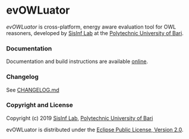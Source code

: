 # evOWLuator

*evOWLuator* is cross-platform, energy aware evaluation tool for OWL reasoners,
developed by [SisInf Lab][swot] at the [Polytechnic University of Bari][poliba].

### Documentation

Documentation and build instructions are available [online][docs].

### Changelog

See [CHANGELOG.md](CHANGELOG.md)

### Copyright and License

Copyright (c) 2019 [SisInf Lab][swot], [Polytechnic University of Bari][poliba]

evOWLuator is distributed under the [Eclipse Public License, Version 2.0][epl2].

[docs]: http://swot.sisinflab.poliba.it/evowluator
[epl2]: https://www.eclipse.org/legal/epl-2.0
[poliba]: http://www.poliba.it
[swot]: http://swot.sisinflab.poliba.it
